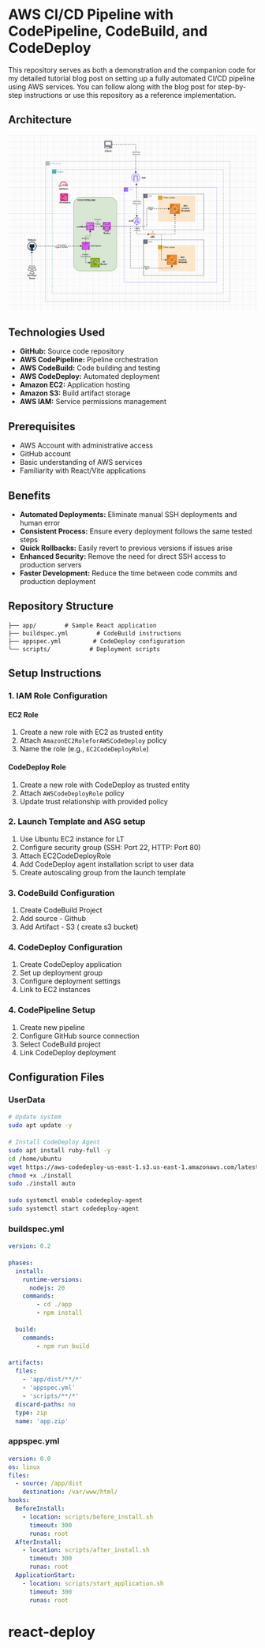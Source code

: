 # AWS CI/CD Pipeline with CodePipeline, CodeBuild, and CodeDeploy

This repository serves as both a demonstration and the companion code for my detailed tutorial blog post on setting up a fully automated CI/CD pipeline using AWS services. You can follow along with the blog post for step-by-step instructions or use this repository as a reference implementation.

## Architecture

![alt text](img-react-app-infra-design.png)

## Technologies Used

- **GitHub:** Source code repository
- **AWS CodePipeline:** Pipeline orchestration
- **AWS CodeBuild:** Code building and testing
- **AWS CodeDeploy:** Automated deployment
- **Amazon EC2:** Application hosting
- **Amazon S3:** Build artifact storage
- **AWS IAM:** Service permissions management

## Prerequisites

- AWS Account with administrative access
- GitHub account
- Basic understanding of AWS services
- Familiarity with React/Vite applications

## Benefits

- **Automated Deployments:** Eliminate manual SSH deployments and human error
- **Consistent Process:** Ensure every deployment follows the same tested steps
- **Quick Rollbacks:** Easily revert to previous versions if issues arise
- **Enhanced Security:** Remove the need for direct SSH access to production servers
- **Faster Development:** Reduce the time between code commits and production deployment

## Repository Structure

```
├── app/        # Sample React application
├── buildspec.yml        # CodeBuild instructions
├── appspec.yml         # CodeDeploy configuration
└── scripts/           # Deployment scripts
```

## Setup Instructions

### 1. IAM Role Configuration

#### EC2 Role
1. Create a new role with EC2 as trusted entity
2. Attach `AmazonEC2RoleforAWSCodeDeploy` policy
3. Name the role (e.g., `EC2CodeDeployRole`)

#### CodeDeploy Role
1. Create a new role with CodeDeploy as trusted entity
2. Attach `AWSCodeDeployRole` policy
3. Update trust relationship with provided policy

### 2. Launch Template and ASG setup

1. Use Ubuntu EC2 instance for LT
2. Configure security group (SSH: Port 22, HTTP: Port 80)
3. Attach EC2CodeDeployRole
4. Add CodeDeploy agent installation script to user data
5. Create autoscaling group from the launch template


### 3. CodeBuild Configuration

1. Create CodeBuild Project
2. Add source - Github
3. Add Artifact - S3 ( create s3 bucket)


### 4. CodeDeploy Configuration

1. Create CodeDeploy application
2. Set up deployment group
3. Configure deployment settings
4. Link to EC2 instances

### 4. CodePipeline Setup

1. Create new pipeline
2. Configure GitHub source connection
3. Select CodeBuild project
4. Link CodeDeploy deployment

## Configuration Files

### UserData
```bash
# Update system
sudo apt update -y

# Install CodeDeploy Agent
sudo apt install ruby-full -y
cd /home/ubuntu
wget https://aws-codedeploy-us-east-1.s3.us-east-1.amazonaws.com/latest/install
chmod +x ./install
sudo ./install auto

sudo systemctl enable codedeploy-agent
sudo systemctl start codedeploy-agent
```


### buildspec.yml
```yaml
version: 0.2

phases:
  install:
    runtime-versions:
      nodejs: 20
    commands:
        - cd ./app
        - npm install
       
  build:
    commands:
        - npm run build
     
artifacts:
  files:
    - 'app/dist/**/*'
    - 'appspec.yml'
    - 'scripts/**/*'
  discard-paths: no
  type: zip
  name: 'app.zip'
```

### appspec.yml
```yaml
version: 0.0
os: linux
files:
  - source: /app/dist
    destination: /var/www/html/
hooks:
  BeforeInstall:
    - location: scripts/before_install.sh
      timeout: 300
      runas: root
  AfterInstall:
    - location: scripts/after_install.sh
      timeout: 300
      runas: root
  ApplicationStart:
    - location: scripts/start_application.sh
      timeout: 300
      runas: root
```

# react-deploy

